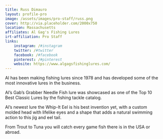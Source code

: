 ```yaml
---
title: Russ Dimauro
layout: profile-pro
image: /assets/images/pro-staff/russ.png
cover: http://via.placeholder.com/2000x750
location: Massachusetts
affiliates: Al Gag's Fishing Lures
irt-affiliation: Pro Staff
links:
    instagram: /#instagram
    twitter: /#twitter
    facebook: /#facebook
    pinterest: /#pinterest
    website: https://www.algagsfishinglures.com/
---
```


Al has been making fishing lures since 1978 and has developed some of the most innovative lures in the business. 

Al’s Gab’s Grabber Needle Fish lure was showcased as one of the Top 10 Best Classic Lures by the fishing tackle catalog.

Al’s newest lure the Whip-It Eel is his best invention yet, with a custom molded head with lifelike eyes and a shape that adds a natural swimming action to this jig and eel tail. 

From Trout to Tuna you will catch every game fish there is in the USA or abroad.